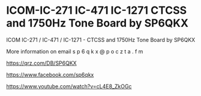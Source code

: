 # ICOM-IC-271 IC-471 IC-1271 CTCSS and 1750Hz Tone Board by SP6QKX

ICOM IC-271 / IC-471 / IC-1271 - CTCSS and 1750Hz Tone Board by SP6QKX

More information on email  s p 6 q k x @ p o c z t a . f m

https://qrz.com/DB/SP6QKX

https://www.facebook.com/sp6qkx

https://www.youtube.com/watch?v=cL4E8_ZkOGc
